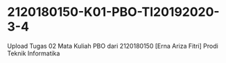 # 2120180150-K01-PBO-TI20192020-3-4
Upload Tugas 02 Mata Kuliah PBO dari 2120180150 [Erna Ariza Fitri] Prodi Teknik Informatika
